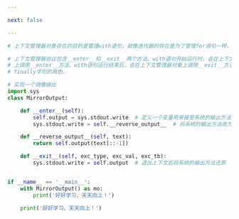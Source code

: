 ```yaml
---

next: false

---
```




<BlogInfo id="789" title="2.上下文管理器和with块" author="白日梦想猿" pv=0 read_times=0 pre_cost_time="0分34秒" category="上下文管理器和else块" tag_list="['上下文管理器和else块']" create_time="2022.04.23 15:19:31" update_time="2022.04.23 16:36:18" />

```python
# 上下文管理器对象存在的目的是管理with语句，就像迭代器的存在是为了管理for语句一样。

# 上下文管理器协议包含__enter__和__exit__两个方法。with语句开始运行时，会在上下文管理器对象
# 上调用__enter__方法。with语句运行结束后，会在上下文管理器对象上调用__exit__方法，以此扮演
# finally字句的角色。

# 实现一个镜像输出
import sys
class MirrorOutput:

    def __enter__(self):
        self.output = sys.stdout.write  # 定义一个变量用来接受系统的输出方法
        sys.stdout.write = self.__reverse_output__  # 将系统的输出方法改为自己定义的输出方法

    def __reverse_output__(self, text):
        return self.output(text[::-1])

    def __exit__(self, exc_type, exc_val, exc_tb):
        sys.stdout.write = self.output  # 退出上下文后将系统的输出方法还原


if __name__ == '__main__':
    with MirrorOutput() as mo:
        print('好好学习，天天向上！')

    print('好好学习，天天向上！')

```



<ActionBox />
